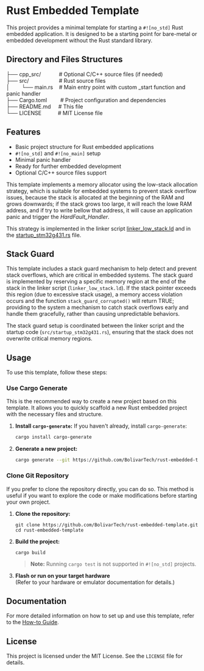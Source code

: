 # Rust Embedded Template

This project provides a minimal template for starting a `#![no_std]` Rust embedded application. It is designed to be a
starting point for bare-metal or embedded development without the Rust standard library.

## Directory and Files Structures

├── cpp_src/&nbsp;&nbsp;&nbsp;&nbsp;&nbsp;&nbsp;&nbsp;&nbsp;&nbsp;&nbsp;&nbsp;&nbsp;# Optional C/C++ source files (if needed)  
├── src/&nbsp;&nbsp;&nbsp;&nbsp;&nbsp;&nbsp;&nbsp;&nbsp;&nbsp;&nbsp;&nbsp;&nbsp;&nbsp;&nbsp;&nbsp;&nbsp;&nbsp;&nbsp;&nbsp;&nbsp;# Rust source files  
│&nbsp;&nbsp;&nbsp;&nbsp;&nbsp;&nbsp;&nbsp;&nbsp;└── main.rs&nbsp;&nbsp;&nbsp;&nbsp;# Main entry point with custom _start function and panic handler  
├── Cargo.toml&nbsp;&nbsp;&nbsp;&nbsp;&nbsp;&nbsp;&nbsp;&nbsp;&nbsp;# Project configuration and dependencies  
├── README.md&nbsp;&nbsp;&nbsp;&nbsp;&nbsp;# This file  
└── LICENSE&nbsp;&nbsp;&nbsp;&nbsp;&nbsp;&nbsp;&nbsp;&nbsp;&nbsp;&nbsp;&nbsp;# MIT License file  

## Features

- Basic project structure for Rust embedded applications
- `#![no_std]` and `#![no_main]` setup
- Minimal panic handler
- Ready for further embedded development
- Optional C/C++ source files support

This template implements a memory allocator using the low-stack allocation strategy, which is suitable for embedded systems 
to prevent stack overflow issues, because the stack is allocated at the beginning of the RAM and grows downwards; if the
stack grows too large, it will reach the lowe RAM address, and if try to write bellow that address, it will cause an 
application panic and trigger the *HardFault_Handler*.

This strategy is implemented in the linker script [linker_low_stack.ld](./linker_low_stack.ld) and in the 
[startup_stm32g431.rs](./src/startup_stm32g431.rs) file.  

## Stack Guard

This template includes a stack guard mechanism to help detect and prevent stack overflows, which are critical in 
embedded systems. The stack guard is implemented by reserving a specific memory region at the end of the stack in the
linker script (`linker_low_stack.ld`). If the stack pointer exceeds this region (due to excessive stack usage), a 
memory access violation occurs and the function `stack_guard_corrupted()` will return TRUE; providing to the system 
a mechanism to catch stack overflows early and handle them gracefully, rather than causing unpredictable behaviors.

The stack guard setup is coordinated between the linker script and the startup code (`src/startup_stm32g431.rs`), 
ensuring that the stack does not overwrite critical memory regions.

## Usage

To use this template, follow these steps:

### Use Cargo Generate

This is the recommended way to create a new project based on this template. It allows you to quickly scaffold a new Rust
embedded project with the necessary files and structure.

1. **Install `cargo-generate`:**
   If you haven't already, install `cargo-generate`:
   ```bash
   cargo install cargo-generate
   ```
2. **Generate a new project:**
   ````bash
   cargo generate --git https://github.com/BolivarTech/rust-embedded-template.git --name myproject

   ````

### Clone Git Repository

If you prefer to clone the repository directly, you can do so. This method is useful if you want to explore the code or
make modifications before starting your own project.

1. **Clone the repository:**
   ```
   git clone https://github.com/BolivarTech/rust-embedded-template.git
   cd rust-embedded-template
   ```

2. **Build the project:**
   ```
   cargo build
   ```

   > **Note:** Running `cargo test` is not supported in `#![no_std]` projects.

3. **Flash or run on your target hardware**  
   (Refer to your hardware or emulator documentation for details.)

## Documentation

For more detailed information on how to set up and use this template, refer to the [How-to Guide](doc/howto_detailed_setup.md).

## License

This project is licensed under the MIT License. See the `LICENSE` file for details.